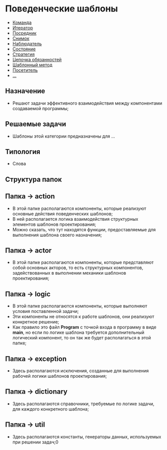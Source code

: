 # Поведенческие шаблоны

* [Команда](/src/main/java/org/nikitinia/patterns/behavior/command/README.md)
* [Итератор](/src/main/java/org/nikitinia/patterns/behavior/iterator/README.md)
* [Посредник](/src/main/java/org/nikitinia/patterns/behavior/mediator/README.md)
* [Снимок](/src/main/java/org/nikitinia/patterns/behavior/memento/README.md)
* [Наблюдатель](/src/main/java/org/nikitinia/patterns/behavior/observer/README.md)
* [Состояние](/src/main/java/org/nikitinia/patterns/behavior/state/README.md)
* [Стратегия](/src/main/java/org/nikitinia/patterns/behavior/strategy/README.md)
* [Цепочка обязанностей](/src/main/java/org/nikitinia/patterns/behavior/chainofresponsobility/README.md)
* [Шаблонный метод](/src/main/java/org/nikitinia/patterns/behavior/templatemethod/README.md)
* [Посетитель](/src/main/java/org/nikitinia/patterns/behavior/visitor/README.md)
* [...](...)

## Назначение

* Решают задачи эффективного взаимодействия между компонентами создаваемой программы;

## Решаемые задачи

* Шаблоны этой категории предназначены для ...

## Типология

* Слова

## Структура папок

## Папка -> action
* В этой папке располагаются компоненты, которые реализуют основные действия поведенческих шаблонов;
* В ней располагается логика взаимодействия структурных элементов шаблонов проектирования;
* Можно сказать, что тут находятся функции, предоставляемые для выполнения шаблона своего назначения;

## Папка -> actor
* В этой папке располагаются компоненты, которые представляют собой основных акторов, 
то есть структурных компонентов, задействованных в выполнении механики шаблонов проектирования;

## Папка -> logic
* В этой папке располагаются компоненты, которые выполняют условия поставленной задачи;
* Эти компоненты не относятся к работе шаблонов, они реализуют конкретное решение;
* Как правило это файл **Program** с точкой входа в программу в виде **main**, 
но если по логике шаблона требуется дополнительный логический компонент, то он так же будет располагаться в этой папке;

## Папка -> exception
*  Здесь располагаются исключения, созданные для выполнения рабочей логики шаблонов проектирования;

## Папка -> dictionary
*  Здесь располагаются справочники, требуемые по логике задачи, для каждого конкретного шаблона;

## Папка -> util
*  Здесь располагаются константы, генераторы данных, используемых при решении задач;0
